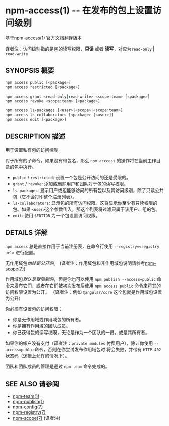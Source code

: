 npm-access(1) -- 在发布的包上设置访问级别
=======================================================
基于[npm-access(1)](https://github.com/npm/npm/blob/latest/doc/cli/npm-access.md) 官方文档翻译版本

译者注：访问级别指的是包的读写权限，**只读** 或者 **读写**，对应为`read-only` | `read-write`

## SYNOPSIS 概要
```bash
npm access public [<package>]
npm access restricted [<package>]

npm access grant <read-only|read-write> <scope:team> [<package>]
npm access revoke <scope:team> [<package>]

npm access ls-packages [<user>|<scope>|<scope:team>]
npm access ls-collaborators [<package> [<user>]]
npm access edit [<package>]
```


## DESCRIPTION 描述
用于设置私有包的访问控制

对于所有的子命令，如果没有带包名，那么 `npm acccess` 的操作将在当前工作目录的包中执行。

* `public` / `restricted`:
  设置一个包是公开访问的还是受限的。
* `grant` / `revoke`:
  添加或删除用户和团队对于包的读写权限。
* `ls-packages`:
  显示用户或组能够访问的所有包以及其访问级别，除了只读公共包（它不会打印整个注册列表）。
* `ls-collaborators`: 
  显示包的所有访问权限。这将显示你至少有只读权限的包。如果 `<user>`这个参数传入，那这个列表将过滤只属于该用户、组的包。
* `edit`:
  使用 `$EDITOR` 为一个包设置访问权限。


## DETAILS 详解
`npm access` 总是直接作用于当前注册表，在命令行使用 `--registry=<registry url>` 进行配置。

无作用域包*始终是公开的*。
(译者注：作用域包和非作用域包说明请参考[npm-scope(7)](https://docs.npmjs.com/misc/scope))

作用域包*默认是受限制的*，但是你也可以使用 `npm publish --access=public` 命令来发布它们，或者在它们被初次发布后使用 `npm access public` 命令来将其的访问权限设置为公开。
（译者注：例如 `@angular/core` 这个包就是作用域包设置为公开）

你必须有设置包的访问权限：
* 你是无作用域或作用域包的所有者。
* 你是拥有作用域的团队成员。
* 你已获得包的读写权限，无论是作为一个团队的一员，或是其所有者。

如果你的帐户没有支付（译者注：`private modules` 付费用户），除非你使用 `--access=public`命令，否则在你尝试发布作用域包时
将会失败，并带有 `HTTP 402` 状态码（逻辑上允许的情况下）。

团队和团队成员的管理是通过 `npm team` 命令完成的。

## SEE ALSO 请参阅
* [npm-team(1)](https://docs.npmjs.com/cli/team)
* [npm-publish(1)](https://docs.npmjs.com/cli/publish)
* [npm-config(7)](https://docs.npmjs.com/misc/config)
* [npm-registry(7)](https://docs.npmjs.com/misc/registry)
* [npm-scope(7)](https://docs.npmjs.com/misc/scope) (译者注)
